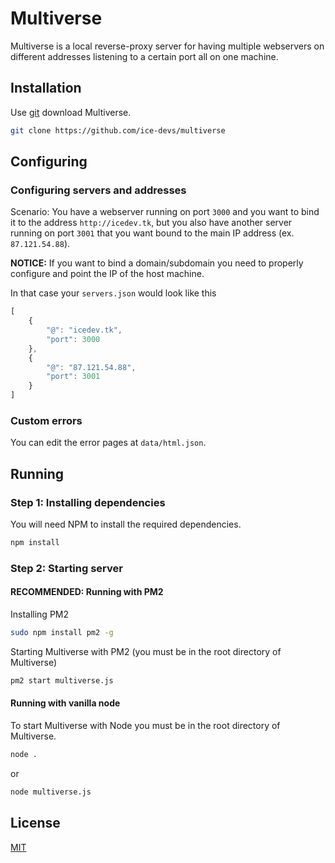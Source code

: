 # Multiverse

Multiverse is a local reverse-proxy server for having multiple webservers on different addresses listening to a certain port all on one machine.

## Installation

Use [git](https://git-scm.com/) download Multiverse.

```bash
git clone https://github.com/ice-devs/multiverse
```

## Configuring

### Configuring servers and addresses
Scenario: You have a webserver running on port `3000` and you want to bind it to the address `http://icedev.tk`, but you also have another server running on port `3001` that you want bound to the main IP address (ex. `87.121.54.88`).

**NOTICE:** If you want to bind a domain/subdomain you need to properly configure and point the IP of the host machine.

In that case your `servers.json` would look like this

```js
[
    {
        "@": "icedev.tk",
        "port": 3000
    },
    {
        "@": "87.121.54.88",
        "port": 3001
    }
]
```

### Custom errors
You can edit the error pages at `data/html.json`.

## Running
### Step 1: Installing dependencies
You will need NPM to install the required dependencies.

```bash
npm install
```

### Step 2: Starting server

#### **RECOMMENDED:** Running with PM2  

Installing PM2
```bash
sudo npm install pm2 -g
```
Starting Multiverse with PM2 (you must be in the root directory of Multiverse)
```bash
pm2 start multiverse.js
```

#### Running with vanilla node
To start Multiverse with Node you must be in the root directory of Multiverse.
```bash
node .
```
or
```bash
node multiverse.js
```

## License
[MIT](https://choosealicense.com/licenses/mit/)
